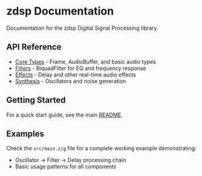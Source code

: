 # zdsp Documentation

Documentation for the zdsp Digital Signal Processing library.

## API Reference

- [Core Types](core-types.md) - Frame, AudioBuffer, and basic audio types
- [Filters](filters.md) - BiquadFilter for EQ and frequency response
- [Effects](effects.md) - Delay and other real-time audio effects
- [Synthesis](synthesis.md) - Oscillators and noise generation

## Getting Started

For a quick start guide, see the main [README](../README.md).

## Examples

Check the `src/main.zig` file for a complete working example demonstrating:
- Oscillator → Filter → Delay processing chain
- Basic usage patterns for all components